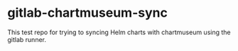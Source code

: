 # gitlab-chartmuseum-sync

This test repo for trying to syncing Helm charts with chartmuseum using the gitlab runner.
